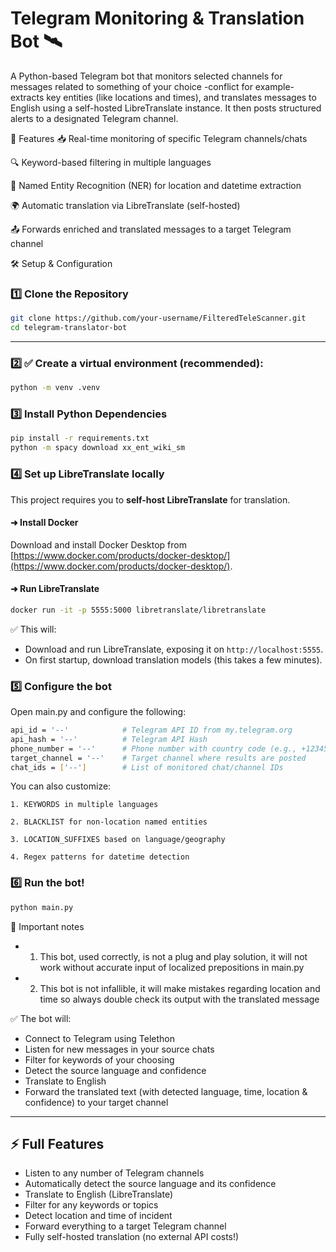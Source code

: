 # Telegram Monitoring & Translation Bot 🛰
A Python-based Telegram bot that monitors selected channels for messages related to something of your choice -conflict for example- extracts key entities (like locations and times), and translates messages to English using a self-hosted LibreTranslate instance. It then posts structured alerts to a designated Telegram channel.

🚀 Features
📥 Real-time monitoring of specific Telegram channels/chats

🔍 Keyword-based filtering in multiple languages

📌 Named Entity Recognition (NER) for location and datetime extraction

🌍 Automatic translation via LibreTranslate (self-hosted)

📤 Forwards enriched and translated messages to a target Telegram channel

🛠 Setup & Configuration
### 1️⃣ Clone the Repository

```bash
git clone https://github.com/your-username/FilteredTeleScanner.git
cd telegram-translator-bot
```
---

### 2️⃣ ✅ Create a virtual environment (recommended):

```bash
python -m venv .venv
```

### 3️⃣ Install Python Dependencies
```bash
pip install -r requirements.txt
python -m spacy download xx_ent_wiki_sm
```

### 4️⃣ Set up LibreTranslate locally

This project requires you to **self-host LibreTranslate** for translation.

#### ➜ Install Docker

Download and install Docker Desktop from [https://www.docker.com/products/docker-desktop/](https://www.docker.com/products/docker-desktop/).

#### ➜ Run LibreTranslate

```bash
docker run -it -p 5555:5000 libretranslate/libretranslate
```

✅ This will:

* Download and run LibreTranslate, exposing it on `http://localhost:5555`.
* On first startup, download translation models (this takes a few minutes).

### 5️⃣ Configure the bot

Open main.py and configure the following:
```bash
api_id = '--'            # Telegram API ID from my.telegram.org
api_hash = '--'          # Telegram API Hash
phone_number = '--'      # Phone number with country code (e.g., +1234567890)
target_channel = '--'    # Target channel where results are posted
chat_ids = ['--']        # List of monitored chat/channel IDs
```

You can also customize:

    1. KEYWORDS in multiple languages

    2. BLACKLIST for non-location named entities

    3. LOCATION_SUFFIXES based on language/geography

    4. Regex patterns for datetime detection

### 6️⃣ Run the bot!

```bash
python main.py
```


📓 Important notes
* 1. This bot, used correctly, is not a plug and play solution, it will not work without accurate input of localized prepositions in main.py
    
* 2. This bot is not infallible, it will make mistakes regarding location and time so always double check its output with the translated message


✅ The bot will:

* Connect to Telegram using Telethon
* Listen for new messages in your source chats
* Filter for keywords of your choosing
* Detect the source language and confidence
* Translate to English
* Forward the translated text (with detected language, time, location & confidence) to your target channel

---

## ⚡ Full Features

* Listen to any number of Telegram channels
* Automatically detect the source language and its confidence
* Translate to English (LibreTranslate)
* Filter for any keywords or topics
* Detect location and time of incident
* Forward everything to a target Telegram channel
* Fully self-hosted translation (no external API costs!)
